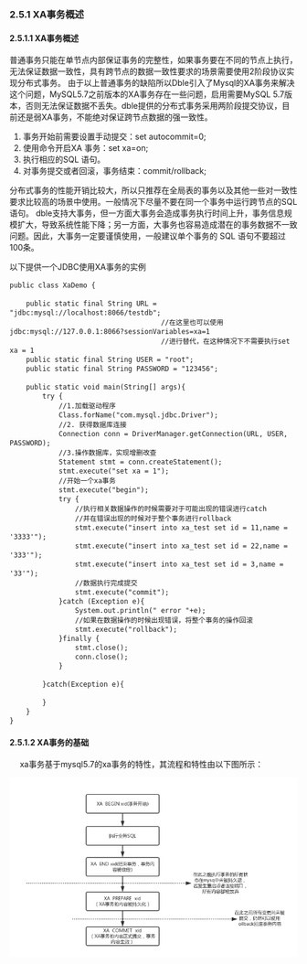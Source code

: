 ### 2.5.1 XA事务概述

#### 2.5.1.1 XA事务概述

   普通事务只能在单节点内部保证事务的完整性，如果事务要在不同的节点上执行，无法保证数据一致性，具有跨节点的数据一致性要求的场景需要使用2阶段协议实现分布式事务。 
   由于以上普通事务的缺陷所以Dble引入了Mysql的XA事务来解决这个问题，MySQL5.7之前版本的XA事务存在一些问题，启用需要MySQL 5.7版本，否则无法保证数据不丢失。dble提供的分布式事务采用两阶段提交协议，目前还是弱XA事务，不能绝对保证跨节点数据的强一致性。

   1. 事务开始前需要设置手动提交：set autocommit=0;
   2. 使用命令开启XA 事务：set xa=on;
   3. 执行相应的SQL 语句。
   4. 对事务提交或者回滚，事务结束：commit/rollback;      
   
分布式事务的性能开销比较大，所以只推荐在全局表的事务以及其他一些对一致性要求比较高的场景中使用。一般情况下尽量不要在同一个事务中运行跨节点的SQL语句。 dble支持大事务，但一方面大事务会造成事务执行时间上升，事务信息规模扩大，导致系统性能下降；另一方面，大事务也容易造成潜在的事务数据不一致问题。因此，大事务一定要谨慎使用，一般建议单个事务的 SQL 语句不要超过100条。

   以下提供一个JDBC使用XA事务的实例
```
public class XaDemo {
  
    public static final String URL = "jdbc:mysql://localhost:8066/testdb";
                                     //在这里也可以使用jdbc:mysql://127.0.0.1:8066?sessionVariables=xa=1
                                     //进行替代，在这种情况下不需要执行set xa = 1
    public static final String USER = "root";
    public static final String PASSWORD = "123456";
  
    public static void main(String[] args){
        try {
            //1.加载驱动程序
            Class.forName("com.mysql.jdbc.Driver");
            //2. 获得数据库连接
            Connection conn = DriverManager.getConnection(URL, USER, PASSWORD);
            //3.操作数据库，实现增删改查
            Statement stmt = conn.createStatement();
            stmt.execute("set xa = 1");
            //开始一个xa事务
            stmt.execute("begin");
            try {
                //执行相关数据操作的时候需要对于可能出现的错误进行catch
                //并在错误出现的时候对于整个事务进行rollback
                stmt.execute("insert into xa_test set id = 11,name = '3333'");
                stmt.execute("insert into xa_test set id = 22,name = '333'");
                stmt.execute("insert into xa_test set id = 3,name = '33'");
                //数据执行完成提交
                stmt.execute("commit");
            }catch (Exception e){
                System.out.println(" error "+e);
                //如果在数据操作的时候出现错误，将整个事务的操作回滚
                stmt.execute("rollback");
            }finally {
                stmt.close();
                conn.close();
            }
  
        }catch(Exception e){
  
        }
    }
}
```

#### 2.5.1.2 XA事务的基础
 　 xa事务基于mysql5.7的xa事务的特性，其流程和特性由以下图所示：  
 
   ![](pic/2.5.2.png) 

